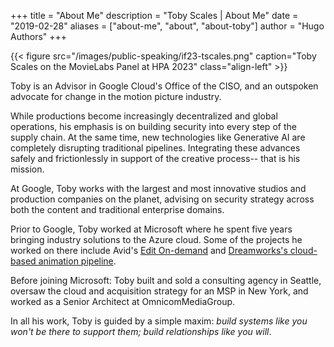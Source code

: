 +++
title = "About Me"
description = "Toby Scales | About Me"
date = "2019-02-28"
aliases = ["about-me", "about", "about-toby"]
author = "Hugo Authors"
+++

{{< figure src="/images/public-speaking/if23-tscales.png" caption="Toby Scales on the MovieLabs Panel at HPA 2023" class="align-left" >}}

Toby is an Advisor in Google Cloud's Office of the CISO, and an outspoken advocate for change in the motion picture industry. 

While productions become increasingly decentralized and global operations, his 
emphasis is on building security into every step of the supply chain. At the same time, 
new technologies like Generative AI are completely disrupting traditional pipelines. Integrating these advances safely and frictionlessly in support of the creative process-- that is his mission.

At Google, Toby works with the largest and most innovative studios and production companies on the planet, advising on security strategy across both the content and traditional enterprise domains.

Prior to Google, Toby worked at Microsoft where he spent five years bringing industry solutions to the Azure cloud. Some of the projects he worked on there include Avid's [Edit On-demand](https://www.avid.com/press-center/avid-redefines-video-editing-with-public-launch-of-avid--edit-on-demand-cloud-subscription-service/) and [Dreamworks's cloud-based animation pipeline](https://variety.com/2020/digital/news/universal-microsoft-azure-cloud-production-1234743076/).

Before joining Microsoft: Toby built and sold a consulting agency in Seattle, oversaw the cloud and acquisition strategy for an MSP in New York, and worked as a Senior Architect at OmnicomMediaGroup.

In all his work, Toby is guided by a simple maxim: *build systems like you won't be there to support them; build relationships like you will*.
